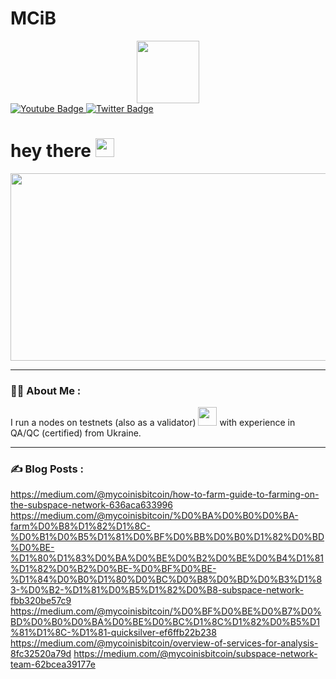 # MCiB

<div id="header" align="center">
  <img src="https://media.giphy.com/media/M9gbBd9nbDrOTu1Mqx/giphy.gif" width="100"/>
</div>

<div id="badges">
  </a>
  <a href="https://www.youtube.com/channel/UC1nBGsIHwZ2abc3zOKyKyOA/featured">
    <img src="https://img.shields.io/badge/YouTube-red?style=for-the-badge&logo=youtube&logoColor=white" alt="Youtube Badge"/>
  </a>
  <a href="https://twitter.com/KirillKilin">
    <img src="https://img.shields.io/badge/Twitter-blue?style=for-the-badge&logo=twitter&logoColor=white" alt="Twitter Badge"/>
  </a>
</div>


<img src="https://komarev.com/ghpvc/?username=KyryloKilin&style=flat-square&color=blue" alt=""/>

<h1>
  hey there
  <img src="https://media.giphy.com/media/hvRJCLFzcasrR4ia7z/giphy.gif" width="30px"/>
</h1>

<div align="center">
  <img src="https://media.giphy.com/media/dWesBcTLavkZuG35MI/giphy.gif" width="600" height="300"/>
</div>

---
### :man_technologist: About Me :
I run a nodes on testnets (also as a validator) <img src="https://media.giphy.com/media/WUlplcMpOCEmTGBtBW/giphy.gif" width="30"> with experience in QA/QC (certified) from Ukraine.

---

### :writing_hand: Blog Posts :
https://medium.com/@mycoinisbitcoin/how-to-farm-guide-to-farming-on-the-subspace-network-636aca633996
https://medium.com/@mycoinisbitcoin/%D0%BA%D0%B0%D0%BA-farm%D0%B8%D1%82%D1%8C-%D0%B1%D0%B5%D1%81%D0%BF%D0%BB%D0%B0%D1%82%D0%BD%D0%BE-%D1%80%D1%83%D0%BA%D0%BE%D0%B2%D0%BE%D0%B4%D1%81%D1%82%D0%B2%D0%BE-%D0%BF%D0%BE-%D1%84%D0%B0%D1%80%D0%BC%D0%B8%D0%BD%D0%B3%D1%83-%D0%B2-%D1%81%D0%B5%D1%82%D0%B8-subspace-network-fbb320be57c9
https://medium.com/@mycoinisbitcoin/%D0%BF%D0%BE%D0%B7%D0%BD%D0%B0%D0%BA%D0%BE%D0%BC%D1%8C%D1%82%D0%B5%D1%81%D1%8C-%D1%81-quicksilver-ef6ffb22b238
https://medium.com/@mycoinisbitcoin/overview-of-services-for-analysis-8fc32520a79d
https://medium.com/@mycoinisbitcoin/subspace-network-team-62bcea39177e

















